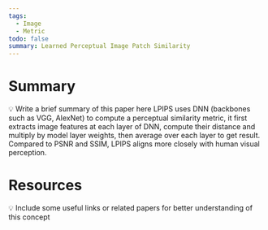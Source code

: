 ```yaml
---
tags:
  - Image
  - Metric
todo: false
summary: Learned Perceptual Image Patch Similarity
---
```

# Summary
💡 Write a brief summary of this paper here
LPIPS uses DNN (backbones such as VGG, AlexNet) to compute a perceptual similarity metric, it first extracts image features at each layer of DNN, compute their distance and multiply by model layer weights, then average over each layer to get result. Compared to PSNR and SSIM, LPIPS aligns more closely with human visual perception.
# Resources
💡 Include some useful links or related papers for better understanding of this concept